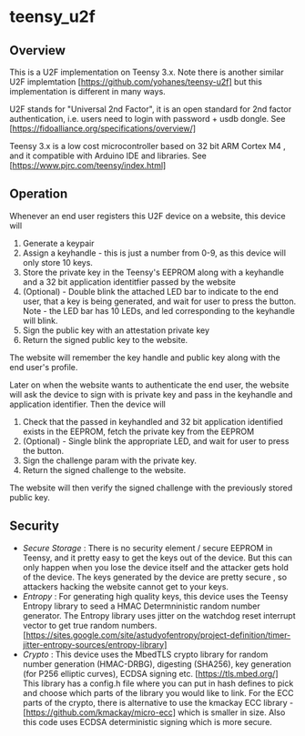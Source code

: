 # teensy_u2f

## Overview
This is a U2F implementation on Teensy 3.x.  Note there is another similar U2F implemtation [https://github.com/yohanes/teensy-u2f] but this implementation is different in many ways.

U2F stands for "Universal 2nd Factor", it is an open standard for 2nd factor authentication, i.e. users need to login with password + usdb dongle.   See [https://fidoalliance.org/specifications/overview/]

Teensy 3.x is a low cost microcontroller based on 32 bit ARM Cortex M4 , and it compatible with Arduino IDE and libraries. See [https://www.pjrc.com/teensy/index.html]

## Operation
Whenever an end user registers this U2F device on a website, this device will 
1. Generate a keypair
2. Assign a keyhandle - this is just a number from 0-9, as this device will only store 10 keys.
3. Store the private key in the Teensy's EEPROM along with a keyhandle and a 32 bit application identitfier passed by the website
4. (Optional) - Double blink the attached LED bar to indicate to the end user, that a key is being generated, and wait for user to press the button.  Note - the LED bar has 10 LEDs, and led corresponding to the keyhandle will blink.
5. Sign the public key with an attestation private key
6. Return the signed public key to the website.  

The website will remember the key handle and public key along with the end user's profile.


Later on when the website wants to authenticate the end user, the website will ask the device to sign with is private key and pass in the keyhandle and application identifier. Then the device will
1. Check that the passed in keyhandled and 32 bit application identified exists in the EEPROM, fetch the private key from the EEPROM
2. (Optional) - Single blink the appropriate LED, and wait for user to press the button.
3. Sign the challenge param with the private key.
4. Return the signed challenge to the website.

The website will then verify the signed challenge with the previously stored public key. 



## Security
* *Secure Storage* : There is no security element / secure EEPROM in Teensy, and it pretty easy to get the keys out of the device. But this can only happen when you lose the device itself and the attacker gets hold of the device. The keys generated by the device are pretty secure , so attackers hacking the website cannot get to your keys.  
* *Entropy* : For generating high quality keys, this device uses the Teensy Entropy library to seed a HMAC Determninistic random number generator. The Entropy library uses jitter on the watchdog reset interrupt vector to get true random numbers. [https://sites.google.com/site/astudyofentropy/project-definition/timer-jitter-entropy-sources/entropy-library]
* *Crypto* : This device uses the MbedTLS crypto library for random number generation (HMAC-DRBG), digesting (SHA256), key generation (for P256 elliptic curves), ECDSA signing etc. [https://tls.mbed.org/]  This library has a config.h  file where you can put in hash defines to pick and choose which parts of the library you would like to link. For the ECC parts of the crypto, there is alternative to use the kmackay ECC library -  [https://github.com/kmackay/micro-ecc] which is smaller in size.  Also this code uses ECDSA deterministic signing which is more secure.


